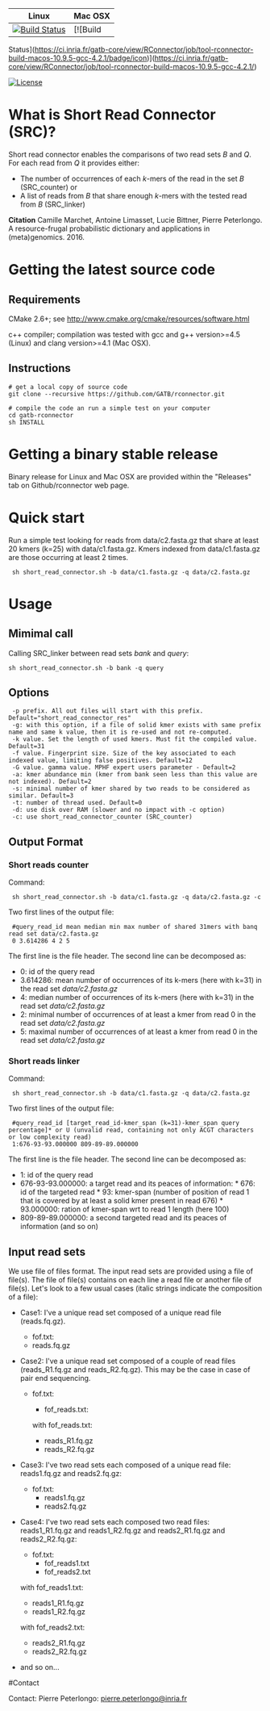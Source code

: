 | **Linux** | **Mac OSX** |
|-----------|-------------|
[![Build Status](https://ci.inria.fr/gatb-core/view/RConnector/job/tool-rconnector-build-debian7-64bits-gcc-4.7/badge/icon)](https://ci.inria.fr/gatb-core/view/RConnector/job/tool-rconnector-build-debian7-64bits-gcc-4.7/) | [![Build
 Status](https://ci.inria.fr/gatb-core/view/RConnector/job/tool-rconnector-build-macos-10.9.5-gcc-4.2.1/badge/icon)](https://ci.inria.fr/gatb-core/view/RConnector/job/tool-rconnector-build-macos-10.9.5-gcc-4.2.1/)

[![License](http://img.shields.io/:license-affero-blue.svg)](http://www.gnu.org/licenses/agpl-3.0.en.html)


# What is Short Read Connector (SRC)?
Short read connector enables the comparisons of two read sets *B* and *Q*. For each read from *Q* it provides either:
 * The number of occurrences of each *k*-mers of the read in the set *B* (SRC_counter)
 or
 * A list of reads from *B* that share enough *k*-mers with the tested read from *B* (SRC_linker)
 
**Citation** Camille Marchet, Antoine Limasset, Lucie Bittner, Pierre Peterlongo. A resource-frugal probabilistic
dictionary and applications in (meta)genomics. 2016. <hal-01322440>


# Getting the latest source code

## Requirements

CMake 2.6+; see http://www.cmake.org/cmake/resources/software.html

c++ compiler; compilation was tested with gcc and g++ version>=4.5 (Linux) and clang version>=4.1 (Mac OSX).

## Instructions


    # get a local copy of source code
    git clone --recursive https://github.com/GATB/rconnector.git
    
    # compile the code an run a simple test on your computer
    cd gatb-rconnector
    sh INSTALL

# Getting a binary stable release


Binary release for Linux and Mac OSX are provided within the "Releases" tab on Github/rconnector web page.

# Quick start

Run a simple test looking for reads from data/c2.fasta.gz that share at least 20 kmers (k=25) with data/c1.fasta.gz. Kmers indexed from data/c1.fasta.gz are those occurring at least 2 times. 

	 sh short_read_connector.sh -b data/c1.fasta.gz -q data/c2.fasta.gz 


# Usage
## Mimimal call
Calling SRC_linker between read sets *bank* and *query*:

	sh short_read_connector.sh -b bank -q query

## Options
	 -p prefix. All out files will start with this prefix. Default="short_read_connector_res"
	 -g: with this option, if a file of solid kmer exists with same prefix name and same k value, then it is re-used and not re-computed.
	 -k value. Set the length of used kmers. Must fit the compiled value. Default=31
	 -f value. Fingerprint size. Size of the key associated to each indexed value, limiting false positives. Default=12
	 -G value. gamma value. MPHF expert users parameter - Default=2
	 -a: kmer abundance min (kmer from bank seen less than this value are not indexed). Default=2
	 -s: minimal number of kmer shared by two reads to be considered as similar. Default=3
	 -t: number of thread used. Default=0
	 -d: use disk over RAM (slower and no impact with -c option)
	 -c: use short_read_connector_counter (SRC_counter)
	 
## Output Format
### Short reads counter
Command:

	 sh short_read_connector.sh -b data/c1.fasta.gz -q data/c2.fasta.gz -c

Two first lines of the output file: 

	 #query_read_id mean median min max number of shared 31mers with banq read set data/c2.fasta.gz
	 0 3.614286 4 2 5
The first line is the file header. 
The second line can be decomposed as:
   * 0: id of the query read
   * 3.614286: mean number of occurrences of its k-mers (here with k=31) in the read set *data/c2.fasta.gz*
   * 4: median number of occurrences of its k-mers (here with k=31) in the read set *data/c2.fasta.gz*
   * 2: minimal number of occurrences of at least a kmer from read 0 in the read set *data/c2.fasta.gz*
   * 5: maximal number of occurrences of at least a kmer from read 0 in the read set *data/c2.fasta.gz*

### Short reads linker
Command:

	 sh short_read_connector.sh -b data/c1.fasta.gz -q data/c2.fasta.gz 

Two first lines of the output file: 

	 #query_read_id [target_read_id-kmer_span (k=31)-kmer_span query percentage]* or U (unvalid read, containing not only ACGT characters or low complexity read)
	 1:676-93-93.000000 809-89-89.000000
The first line is the file header. 
The second line can be decomposed as:
   * 1: id of the query read
   * 676-93-93.000000: a target read and its peaces of information:
   	* 676: id of the targeted read
   	* 93: kmer-span (number of position of read 1 that is covered by at least a solid kmer present in read 676)
   	* 93.000000: ration of kmer-span wrt to read 1 length (here 100)
   * 809-89-89.000000: a second targeted read and its peaces of information (and so on)
   
   
## Input read sets
We use file of files format. The input read sets are provided using a file of file(s). The file of file(s) contains on each line a read file or another file of file(s).
Let's look to a few usual cases (italic strings indicate the composition of a file):
* Case1: I've a unique read set composed of a unique read file (reads.fq.gz). 
   * fof.txt:
   * reads.fq.gz
* Case2: I've a unique read set composed of a couple of read files (reads_R1.fq.gz and reads_R2.fq.gz). This may be the case in case of pair end sequencing.
   * fof.txt:
     * fof_reads.txt:
   
     with fof_reads.txt:
    
     * reads_R1.fq.gz
     * reads_R2.fq.gz
* Case3: I've two read sets each composed of a unique read file: reads1.fq.gz and reads2.fq.gz:
   * fof.txt:
     * reads1.fq.gz
     * reads2.fq.gz
* Case4:  I've two read sets each composed two read files: reads1_R1.fq.gz and reads1_R2.fq.gz and  reads2_R1.fq.gz and reads2_R2.fq.gz:
   * fof.txt:
     * fof_reads1.txt
     * fof_reads2.txt
  
   with fof_reads1.txt:
  
     * reads1_R1.fq.gz
     * reads1_R2.fq.gz
   
   with fof_reads2.txt:
     * reads2_R1.fq.gz
     * reads2_R2.fq.gz
* and so on...

   
#Contact

Contact: Pierre Peterlongo: pierre.peterlongo@inria.fr
